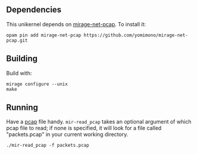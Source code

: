 ## Dependencies

This unikernel depends on [mirage-net-pcap](https://github.com/yomimono/mirage-net-pcap).  To install it:

```
opam pin add mirage-net-pcap https://github.com/yomimono/mirage-net-pcap.git
```

## Building

Build with:

```
mirage configure --unix
make
```

## Running

Have a [pcap](http://www.tcpdump.org) file handy.  `mir-read_pcap` takes an optional argument of which pcap file to read; if none is specified, it will look for a file called "packets.pcap" in your current working directory.

```
./mir-read_pcap -f packets.pcap
```
